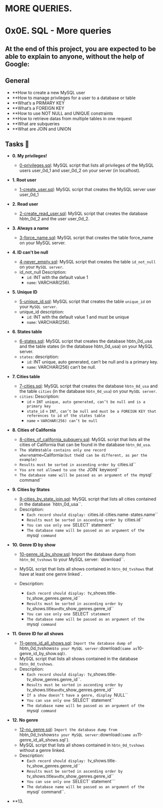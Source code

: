 # MORE QUERIES.

# 0x0E. SQL - More queries

## At the end of this project, you are expected to be able to explain to anyone, without the help of Google:

## General
* **How to create a new MySQL user
* **How to manage privileges for a user to a database or table
* **What’s a PRIMARY KEY
* **What’s a FOREIGN KEY
* **How to use NOT NULL and UNIQUE constraints
* **How to retrieve datas from multiple tables in one request
* **What are subqueries
* **What are JOIN and UNION

## Tasks :page_with_curl:

* **0. My privileges!**
  * [0-privileges.sql](./0-privileges.sql): MySQL script that lists all privileges of the MySQL users user_0d_1 and user_0d_2 on your server (in localhost).

* **1. Root user**
  * [1-create_user.sql](./1-create_user.sql): MySQL script that creates the MySQL server user user_0d_1
  
* **2. Read user**
  * [2-create_read_user.sql](./2-create_read_user.sql): MySQL script that creates the database hbtn_0d_2 and the user user_0d_2.

* **3. Always a name**
  * [3-force_name.sql](./3-force_name.sql): MySQL script that creates the table force_name on your MySQL server.
  
* **4. ID can't be null**
  * [4-never_empty.sql](./4-never_empty.sql): MySQL script that creates the table `id_not_null` on your `MySQL server`.
  * id_not_null Description:
    * `id`: INT with the default value 1
    * `name`: VARCHAR(256).

* **5. Unique ID**
  * [5-unique_id.sql](./5-unique_id.sql): MySQL script that creates the table `unique_id` on your `MySQL server`.
  * unique_id description:
    * `id`: INT with the default value 1 and must be unique
    * `name`: VARCHAR(256).
  
* **6. States table**
  * [6-states.sql](./6-states.sql): MySQL script that creates the database hbtn_0d_usa and the table states (in the database hbtn_0d_usa) on your MySQL server.
  * `states`: description:
    * `id`:  INT unique, auto generated, can’t be null and is a primary key.
    * `name`: VARCHAR(256) can’t be null.

* **7. Cities table**
  * [7-cities.sql](./7-cities.sql): MySQL script that creates the database `hbtn_0d_usa` and the table `cities` (in the database `hbtn_0d_usa`) on your `MySQL server`.
  * `cities`: Description:
    * `id` = `INT unique, auto generated, can’t be null and is a primary key`
    * `state_id` = `INT, can’t be null and must be a FOREIGN KEY that references to id of the states table`
    * `name` = `VARCHAR(256) can’t be null`

* **8. Cities of California**
  * [8-cities_of_california_subquery.sql](./8-cities_of_california_subquery.sql): MySQL script that lists all the cities of California that can be found in the database `hbtn_0d_usa`.
  * `The `states` table contains only one record where `name` = `California` (but the `id` can be different, as per the example)`
  * `Results must be sorted in ascending order by `cities.id``
  * `You are not allowed to use the `JOIN` keyword``
  * `The database name will be passed as an argument of the `mysql` command``

* **9. Cities by States**
  * [9-cities_by_state_join.sql](./9-cities_by_state_join.sql): MySQL script that lists all cities contained in the database `hbtn_0d_usa``.
  * Description:
    * `Each record should display: `cities.id` - `cities.name` - `states.name``
    * `Results must be sorted in ascending order by `cities.id``
    * `You can use only one `SELECT` statement``
    * `The database name will be passed as an argument of the `mysql` command`

* **10. Genre ID by show**
  * [10-genre_id_by_show.sql](./10-genre_id_by_show.sql): Import the database dump from `hbtn_0d_tvshows` to your MySQL server: `download``.

  * MySQL script that lists all shows contained in `hbtn_0d_tvshows` that have at least one genre linked`.
  * Description: 
    * `Each record should display: `tv_shows.title` - `tv_show_genres.genre_id``
    * `Results must be sorted in ascending order by `tv_shows.title` and `tv_show_genres.genre_id``
    * `You can use only one `SELECT` statement`
    * `The database name will be passed as an argument of the `mysql` command`

* **11. Genre ID for all shows**
  * [11-genre_id_all_shows.sql](./11-genre_id_all_shows.sql): `Import the database dump of `hbtn_0d_tvshows` to your MySQL server: `download` (same as `10-genre_id_by_show.sql`)`.
  * MySQL script that lists all shows contained in the database `hbtn_0d_tvshows`.
  * Description:
    * `Each record should display: `tv_shows.title` - `tv_show_genres.genre_id``.
    * `Results must be sorted in ascending order by `tv_shows.title` and `tv_show_genres.genre_id``
    * `If a show doesn’t have a genre, display `NULL``
    * `You can use only one `SELECT` statement``
    * `The database name will be passed as an argument of the `mysql` command`

* **12. No genre**
  * [12-no_genre.sql](./12-no_genre.sql): `Import the database dump from `hbtn_0d_tvshows` to your MySQL server: `download` (same as `11-genre_id_all_shows.sql`).
  * MySQL script that lists all shows contained in `hbtn_0d_tvshows` without a genre linked.
  * Description:
    * `Each record should display: `tv_shows.title` - `tv_show_genres.genre_id``
    * `Results must be sorted in ascending order by `tv_shows.title` and `tv_show_genres.genre_id``
    * `You can use only one `SELECT` statement```
    * `The database name will be passed as an argument of the `mysql` command``.

* **13. 
